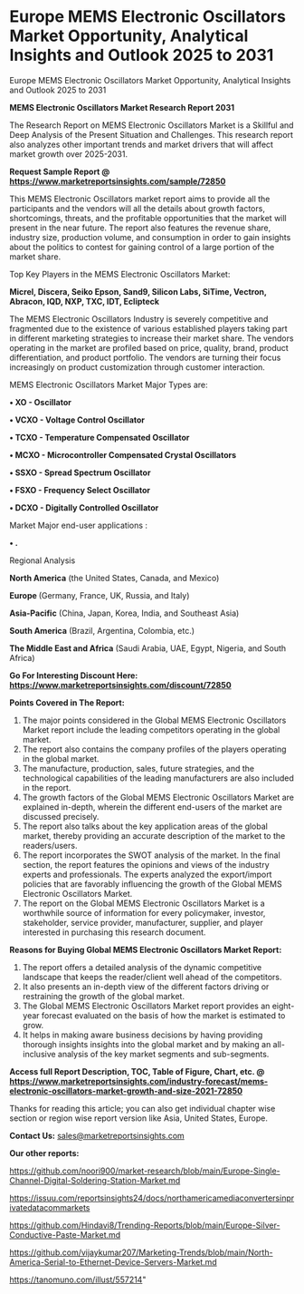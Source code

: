 # Europe MEMS Electronic Oscillators Market Opportunity, Analytical Insights and Outlook 2025 to 2031
Europe MEMS Electronic Oscillators Market Opportunity, Analytical Insights and Outlook 2025 to 2031

<strong>MEMS Electronic Oscillators Market Research Report 2031</strong>

The Research Report on MEMS Electronic Oscillators Market is a Skillful and Deep Analysis of the Present Situation and Challenges. This research report also analyzes other important trends and market drivers that will affect market growth over 2025-2031.

<strong>Request Sample Report @ <a href=https://www.marketreportsinsights.com/sample/72850>https://www.marketreportsinsights.com/sample/72850</a></strong>

This MEMS Electronic Oscillators market report aims to provide all the participants and the vendors will all the details about growth factors, shortcomings, threats, and the profitable opportunities that the market will present in the near future. The report also features the revenue share, industry size, production volume, and consumption in order to gain insights about the politics to contest for gaining control of a large portion of the market share.

Top Key Players in the MEMS Electronic Oscillators Market:

<strong>Micrel, Discera, Seiko Epson, Sand9, Silicon Labs, SiTime, Vectron, Abracon, IQD, NXP, TXC, IDT, Eclipteck</strong>

The MEMS Electronic Oscillators Industry is severely competitive and fragmented due to the existence of various established players taking part in different marketing strategies to increase their market share. The vendors operating in the market are profiled based on price, quality, brand, product differentiation, and product portfolio. The vendors are turning their focus increasingly on product customization through customer interaction.

MEMS Electronic Oscillators Market Major Types are:

<strong>• XO - Oscillator

• VCXO - Voltage Control Oscillator

• TCXO - Temperature Compensated Oscillator

• MCXO - Microcontroller Compensated Crystal Oscillators

• SSXO - Spread Spectrum Oscillator

• FSXO - Frequency Select Oscillator

• DCXO - Digitally Controlled Oscillator</strong>

Market Major end-user applications :

<strong>• .</strong>

Regional Analysis

</u><strong><b>North America</b></strong> (the United States, Canada, and Mexico)

<strong><b>Europe </b></strong>(Germany, France, UK, Russia, and Italy)

<strong><b>Asia-Pacific</b></strong> (China, Japan, Korea, India, and Southeast Asia)

<strong><b>South America</b></strong> (Brazil, Argentina, Colombia, etc.)

<strong><b>The Middle East and Africa</b></strong> (Saudi Arabia, UAE, Egypt, Nigeria, and South Africa)

<strong>Go For Interesting Discount Here: <a href=https://www.marketreportsinsights.com/discount/72850>https://www.marketreportsinsights.com/discount/72850</a></strong>

<strong>Points Covered in The Report:</strong>
<ol>
  <li>The major points considered in the Global MEMS Electronic Oscillators Market report include the leading competitors operating in the global market.</li>
  <li>The report also contains the company profiles of the players operating in the global market.</li>
  <li>The manufacture, production, sales, future strategies, and the technological capabilities of the leading manufacturers are also included in the report.</li>
  <li>The growth factors of the Global MEMS Electronic Oscillators Market are explained in-depth, wherein the different end-users of the market are discussed precisely.</li>
  <li>The report also talks about the key application areas of the global market, thereby providing an accurate description of the market to the readers/users.</li>
  <li>The report incorporates the SWOT analysis of the market. In the final section, the report features the opinions and views of the industry experts and professionals. The experts analyzed the export/import policies that are favorably influencing the growth of the Global MEMS Electronic Oscillators Market.</li>
  <li>The report on the Global MEMS Electronic Oscillators Market is a worthwhile source of information for every policymaker, investor, stakeholder, service provider, manufacturer, supplier, and player interested in purchasing this research document.</li>
</ol>
<strong>Reasons for Buying Global MEMS Electronic Oscillators Market Report:</strong>

<ol>
  <li>The report offers a detailed analysis of the dynamic competitive landscape that keeps the reader/client well ahead of the competitors.</li>
  <li>It also presents an in-depth view of the different factors driving or restraining the growth of the global market.</li>
  <li>The Global MEMS Electronic Oscillators Market report provides an eight-year forecast evaluated on the basis of how the market is estimated to grow.</li>
  <li>It helps in making aware business decisions by having providing thorough insights insights into the global market and by making an all-inclusive analysis of the key market segments and sub-segments.</li>
</ol>
<strong>Access full Report Description, TOC, Table of Figure, Chart, etc. @ <a href=https://www.marketreportsinsights.com/industry-forecast/mems-electronic-oscillators-market-growth-and-size-2021-72850>https://www.marketreportsinsights.com/industry-forecast/mems-electronic-oscillators-market-growth-and-size-2021-72850</a></strong>


Thanks for reading this article; you can also get individual chapter wise section or region wise report version like Asia, United States, Europe.

<strong>Contact Us:</strong>
sales@marketreportsinsights.com

<strong>Our other reports:</strong>

<a href=https://github.com/noori900/market-research/blob/main/Europe-Single-Channel-Digital-Soldering-Station-Market.md>https://github.com/noori900/market-research/blob/main/Europe-Single-Channel-Digital-Soldering-Station-Market.md</a>

<a href=https://issuu.com/reportsinsights24/docs/northamericamediaconvertersinprivatedatacommarkets>https://issuu.com/reportsinsights24/docs/northamericamediaconvertersinprivatedatacommarkets</a>

<a href=https://github.com/Hindavi8/Trending-Reports/blob/main/Europe-Silver-Conductive-Paste-Market.md>https://github.com/Hindavi8/Trending-Reports/blob/main/Europe-Silver-Conductive-Paste-Market.md</a>

<a href=https://github.com/vijaykumar207/Marketing-Trends/blob/main/North-America-Serial-to-Ethernet-Device-Servers-Market.md>https://github.com/vijaykumar207/Marketing-Trends/blob/main/North-America-Serial-to-Ethernet-Device-Servers-Market.md</a>

<a href=https://tanomuno.com/illust/557214>https://tanomuno.com/illust/557214</a>"
